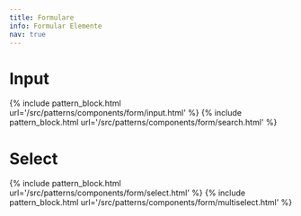 ```yaml
---
title: Formulare
info: Formular Elemente
nav: true
---
```


# Input

{% include pattern_block.html url='/src/patterns/components/form/input.html' %}
{% include pattern_block.html url='/src/patterns/components/form/search.html' %}

# Select

{% include pattern_block.html url='/src/patterns/components/form/select.html' %}
{% include pattern_block.html url='/src/patterns/components/form/multiselect.html' %}
